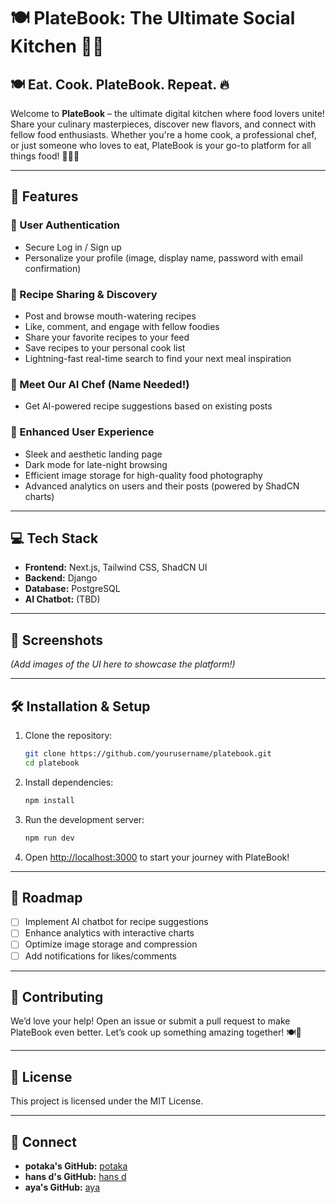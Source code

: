 # 🍽️ PlateBook: The Ultimate Social Kitchen 🎉🔥

## 🍽️ Eat. Cook. PlateBook. Repeat. 🔥

Welcome to **PlateBook** – the ultimate digital kitchen where food lovers unite! Share your culinary masterpieces, discover new flavors, and connect with fellow food enthusiasts. Whether you're a home cook, a professional chef, or just someone who loves to eat, PlateBook is your go-to platform for all things food! 🍕🍣🥗

---

## 🚀 Features

### **🔐 User Authentication**
- Secure Log in / Sign up
- Personalize your profile (image, display name, password with email confirmation)

### **🥘 Recipe Sharing & Discovery**
- Post and browse mouth-watering recipes
- Like, comment, and engage with fellow foodies
- Share your favorite recipes to your feed
- Save recipes to your personal cook list
- Lightning-fast real-time search to find your next meal inspiration

### **🤖 Meet Our AI Chef (Name Needed!)**
- Get AI-powered recipe suggestions based on existing posts

### **🌙 Enhanced User Experience**
- Sleek and aesthetic landing page
- Dark mode for late-night browsing
- Efficient image storage for high-quality food photography
- Advanced analytics on users and their posts (powered by ShadCN charts)

---

## 💻 Tech Stack
- **Frontend:** Next.js, Tailwind CSS, ShadCN UI
- **Backend:** Django
- **Database:** PostgreSQL
- **AI Chatbot:** (TBD)

---

## 📸 Screenshots
*(Add images of the UI here to showcase the platform!)*

---

## 🛠️ Installation & Setup

1. Clone the repository:
   ```bash
   git clone https://github.com/yourusername/platebook.git
   cd platebook
   ```
2. Install dependencies:
   ```bash
   npm install
   ```
3. Run the development server:
   ```bash
   npm run dev
   ```
4. Open [http://localhost:3000](http://localhost:3000) to start your journey with PlateBook!

---

## 📌 Roadmap
- [ ] Implement AI chatbot for recipe suggestions
- [ ] Enhance analytics with interactive charts
- [ ] Optimize image storage and compression
- [ ] Add notifications for likes/comments

---

## 🤝 Contributing
We’d love your help! Open an issue or submit a pull request to make PlateBook even better. Let’s cook up something amazing together! 🍽️🚀

---

## 📜 License
This project is licensed under the MIT License.

---

## 🔗 Connect
- **potaka's GitHub:** [potaka](https://github.com/potakaaa)
- **hans d's GitHub:** [hans d](https://github.com/hdmGOAT)
- **aya's GitHub:** [aya](https://github.com/unripelo)

